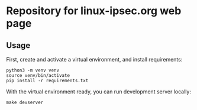 # Repository for linux-ipsec.org web page

## Usage
First, create and activate a virtual environment, and install requirements:
```
python3 -m venv venv
source venv/bin/activate
pip install -r requirements.txt
```

With the virtual environment ready, you can run development server locally:
```
make devserver
```
